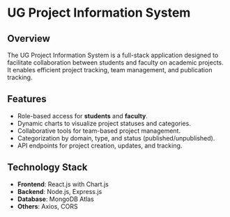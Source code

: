 # UG Project Information System

## Overview
The UG Project Information System is a full-stack application designed to facilitate collaboration between students and faculty on academic projects. It enables efficient project tracking, team management, and publication tracking.

## Features
- Role-based access for **students** and **faculty**.
- Dynamic charts to visualize project statuses and categories.
- Collaborative tools for team-based project management.
- Categorization by domain, type, and status (published/unpublished).
- API endpoints for project creation, updates, and tracking.

## Technology Stack
- **Frontend**: React.js with Chart.js
- **Backend**: Node.js, Express.js
- **Database**: MongoDB Atlas
- **Others**: Axios, CORS